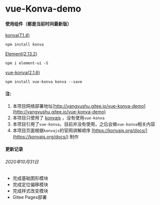 # vue-Konva-demo

#### 使用组件（都是当前时间最新版）

[konva(7.1.4)](https://konvajs.org/)
```
npm install konva
```

[Element(2.13.2)](https://element.eleme.cn/#/zh-CN/component/installation)
```
npm i element-ui -S
```

[vue-konva(2.1.6)](https://gitee.com/mirrors_konvajs/vue-konva?_from=gitee_search)
```
npm install vue-konva konva --save
```

#### 注:
1. 本项目网络部署地址[http://yangyushu.gitee.io/vue-konva-demo](http://yangyushu.gitee.io/vue-konva-demo)
1. 本项目只使用了 [konvajs](https://konvajs.org/)  ，没有使用`vue-konva`
1. 本项目引用了`vue-konva`，目前并没有使用，之后会做`vue-konva`相关内容
1. 本项目页面根据`konvajs`的官网讲解顺序 [https://konvajs.org/docs/](https://konvajs.org/docs/) 制作

#### 更新记录
###### 2020年10月31日

- 完成基础图形模块
- 完成定位偏移模块
- 完成样式改变模块
- Gitee Pages部署


